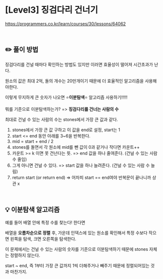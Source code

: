 # [Level3] 징검다리 건너기

https://programmers.co.kr/learn/courses/30/lessons/64062

</br>

## ✏️ 풀이 방법
징검다리를 건널 때마다 확인하는 방법도 있지만 이러면 효율성이 떨어져 시간초과가 난다.

원소의 값은 최대 2억, 돌의 개수는 20만개이기 때문에 더 효율적인 알고리즘을 사용해야한다.

이렇게 무지하게 큰 숫자가 나오면 ⭐️**이분탐색**⭐️ 알고리즘 사용하기!!!!!

뭐를 기준으로 이분탐색하는가? => **징검다리를 건너는 사람의 수**

최대로 건널 수 있는 사람의 수는 stones에서 가장 큰 값과 같다.

1. stones에서 가장 큰 값 구하고 이 값을 end로 설정, start는 1
2. start <= end 동안 아래를 3~6을 반복한다.
3. mid = start + end / 2
4. stones를 돌면서 각 원소에 mid를 뺀 값이 0과 같거나 작다면 카운트++
5. 카운트 >= k 이면 못 건넌다는 뜻. => end 값을 하나 줄여준다. (건널 수 있는 사람 수 줄임)
6. 그게 아니면 건널 수 있다. => start 값을 하나 늘려준다. (건널 수 있는 사람 수 늘림)
7. return start (or return end) => 어차피 start == end여야 반복문이 끝나니까 상관 x

<br/>

## 💡 이분탐색 알고리즘
예를 들어 배열 안에 특정 수를 찾는다! 한다면

배열을 **오름차순으로 정렬** 후, 가운데 인덱스에 있는 원소를 확인해서 특정 수보다 작으면 왼쪽을 탐색, 크면 오른쪽을 탐색한다.

이 문제에서는 건널 수 있는 사람의 숫자를 기준으로 이분탐색하기 때문에 stones 자체는 정렬하지 않는다.

start ~ end, 즉 1부터 가장 큰 값까지 1씩 더해주거나 빼주기 때문에 정렬되어있는 것과 마찬가지.

